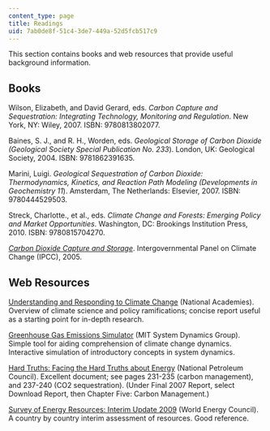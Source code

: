 ```yaml
---
content_type: page
title: Readings
uid: 7ab0de8f-51c4-3de7-449a-52d5fcb517c9
---
```


This section contains books and web resources that provide useful background information.

Books
-----

Wilson, Elizabeth, and David Gerard, eds. _Carbon Capture and Sequestration: Integrating Technology, Monitoring and Regulation_. New York, NY: Wiley, 2007. ISBN: 9780813802077.

Baines, S. J., and R. H., Worden, eds. _Geological Storage of Carbon Dioxide (Geological Society Special Publication No. 233_). London, UK: Geological Society, 2004. ISBN: 9781862391635.

Marini, Luigi. _Geological Sequestration of Carbon Dioxide: Thermodynamics, Kinetics, and Reaction Path Modeling (Developments in Geochemistry 11_). Amsterdam, The Netherlands: Elsevier, 2007. ISBN: 9780444529503.

Streck, Charlotte., et al., eds. _Climate Change and Forests: Emerging Policy and Market Opportunities_. Washington, DC: Brookings Institution Press, 2010. ISBN: 9780815704270.

_[Carbon Dioxide Capture and Storage](http://www.ipcc-wg3.de/publications/special-reports/special-report-on-carbon-dioxide-capture-and-storage)_. Intergovernmental Panel on Climate Change (IPCC), 2005.

Web Resources
-------------

[Understanding and Responding to Climate Change](http://www.preventionweb.net/english/professional/publications/v.php?id=2276) (National Academies). Overview of climate science and policy ramifications; concise report useful as a starting point for in-depth research.

[Greenhouse Gas Emissions Simulator](http://scripts.mit.edu/~jsterman/climate/master/) (MIT System Dynamics Group). Simple tool for aiding comprehension of climate change dynamics. Interactive simulation of introductory concepts in system dynamics.

[Hard Truths: Facing the Hard Truths about Energy](http://www.npchardtruthsreport.org) (National Petroleum Council). Excellent document; see pages 231-235 (carbon management), and 237-240 (CO2 sequestration). (Under Final 2007 Report, select Download Report, then Chapter Five: Carbon Management.)

[Survey of Energy Resources: Interim Update 2009](http://web.mit.edu/mission/www/m2013/ser_interim_update_2009_final.pdf) (World Energy Council). A country by country interim assessment of resources. Good reference.